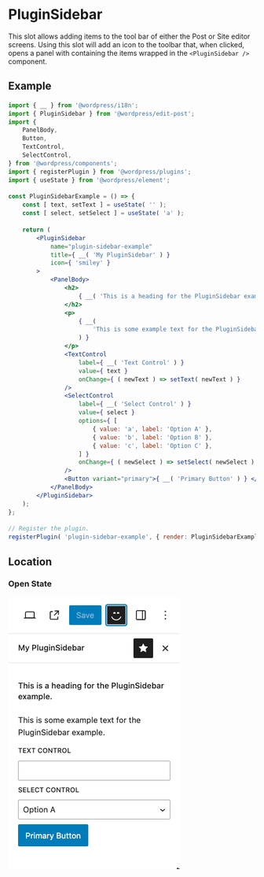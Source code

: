 # PluginSidebar

This slot allows adding items to the tool bar of either the Post or Site editor screens.
Using this slot will add an icon to the toolbar that, when clicked, opens a panel with containing the items wrapped in the `<PluginSidebar />` component.

## Example

```jsx
import { __ } from '@wordpress/i18n';
import { PluginSidebar } from '@wordpress/edit-post';
import {
	PanelBody,
	Button,
	TextControl,
	SelectControl,
} from '@wordpress/components';
import { registerPlugin } from '@wordpress/plugins';
import { useState } from '@wordpress/element';

const PluginSidebarExample = () => {
	const [ text, setText ] = useState( '' );
	const [ select, setSelect ] = useState( 'a' );

	return (
		<PluginSidebar
			name="plugin-sidebar-example"
			title={ __( 'My PluginSidebar' ) }
			icon={ 'smiley' }
		>
			<PanelBody>
				<h2>
					{ __( 'This is a heading for the PluginSidebar example.' ) }
				</h2>
				<p>
					{ __(
						'This is some example text for the PluginSidebar example.'
					) }
				</p>
				<TextControl
					label={ __( 'Text Control' ) }
					value={ text }
					onChange={ ( newText ) => setText( newText ) }
				/>
				<SelectControl
					label={ __( 'Select Control' ) }
					value={ select }
					options={ [
						{ value: 'a', label: 'Option A' },
						{ value: 'b', label: 'Option B' },
						{ value: 'c', label: 'Option C' },
					] }
					onChange={ ( newSelect ) => setSelect( newSelect ) }
				/>
				<Button variant="primary">{ __( 'Primary Button' ) } </Button>
			</PanelBody>
		</PluginSidebar>
	);
};

// Register the plugin.
registerPlugin( 'plugin-sidebar-example', { render: PluginSidebarExample } );
```

## Location

### Open State

![Open State](https://raw.githubusercontent.com/WordPress/gutenberg/HEAD/docs/assets/plugin-sidebar-open-state.png?raw=true)
